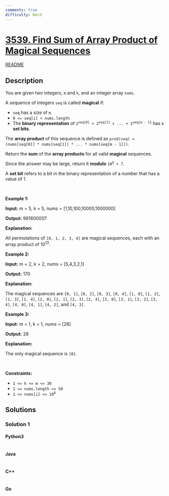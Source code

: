 ```yaml
---
comments: true
difficulty: Hard
---
```


<!-- problem:start -->

# [3539. Find Sum of Array Product of Magical Sequences](https://leetcode.com/problems/find-sum-of-array-product-of-magical-sequences)

[README](/solution/3500-3599/3539.Find%20Sum%20of%20Array%20Product%20of%20Magical%20Sequences/README.md)

## Description

<!-- description:start -->

<p>You are given two integers, <code>m</code> and <code>k</code>, and an integer array <code>nums</code>.</p>
A sequence of integers <code>seq</code> is called <strong>magical</strong> if:

<ul>
	<li><code>seq</code> has a size of <code>m</code>.</li>
	<li><code>0 &lt;= seq[i] &lt; nums.length</code></li>
	<li>The <strong>binary representation</strong> of <code>2<sup>seq[0]</sup> + 2<sup>seq[1]</sup> + ... + 2<sup>seq[m - 1]</sup></code> has <code>k</code> <strong>set bits</strong>.</li>
</ul>

<p>The <strong>array product</strong> of this sequence is defined as <code>prod(seq) = (nums[seq[0]] * nums[seq[1]] * ... * nums[seq[m - 1]])</code>.</p>

<p>Return the <strong>sum</strong> of the <strong>array products</strong> for all valid <strong>magical</strong> sequences.</p>

<p>Since the answer may be large, return it <strong>modulo</strong> <code>10<sup>9</sup> + 7</code>.</p>

<p>A <strong>set bit</strong> refers to a bit in the binary representation of a number that has a value of 1.</p>

<p>&nbsp;</p>
<p><strong class="example">Example 1:</strong></p>

<div class="example-block">
<p><strong>Input:</strong> <span class="example-io">m = 5, k = 5, nums = [1,10,100,10000,1000000]</span></p>

<p><strong>Output:</strong> <span class="example-io">991600007</span></p>

<p><strong>Explanation:</strong></p>

<p>All permutations of <code>[0, 1, 2, 3, 4]</code> are magical sequences, each with an array product of 10<sup>13</sup>.</p>
</div>

<p><strong class="example">Example 2:</strong></p>

<div class="example-block">
<p><strong>Input:</strong> <span class="example-io">m = 2, k = 2, nums = [5,4,3,2,1]</span></p>

<p><strong>Output:</strong> <span class="example-io">170</span></p>

<p><strong>Explanation:</strong></p>

<p>The magical sequences are <code>[0, 1]</code>, <code>[0, 2]</code>, <code>[0, 3]</code>, <code>[0, 4]</code>, <code>[1, 0]</code>, <code>[1, 2]</code>, <code>[1, 3]</code>, <code>[1, 4]</code>, <code>[2, 0]</code>, <code>[2, 1]</code>, <code>[2, 3]</code>, <code>[2, 4]</code>, <code>[3, 0]</code>, <code>[3, 1]</code>, <code>[3, 2]</code>, <code>[3, 4]</code>, <code>[4, 0]</code>, <code>[4, 1]</code>, <code>[4, 2]</code>, and <code>[4, 3]</code>.</p>
</div>

<p><strong class="example">Example 3:</strong></p>

<div class="example-block">
<p><strong>Input:</strong> <span class="example-io">m = 1, k = 1, nums = [28]</span></p>

<p><strong>Output:</strong> <span class="example-io">28</span></p>

<p><strong>Explanation:</strong></p>

<p>The only magical sequence is <code>[0]</code>.</p>
</div>

<p>&nbsp;</p>
<p><strong>Constraints:</strong></p>

<ul>
	<li><code>1 &lt;= k &lt;= m &lt;= 30</code></li>
	<li><code>1 &lt;= nums.length &lt;= 50</code></li>
	<li><code>1 &lt;= nums[i] &lt;= 10<sup>8</sup></code></li>
</ul>

<!-- description:end -->

## Solutions

<!-- solution:start -->

### Solution 1

<!-- tabs:start -->

#### Python3

```python

```

#### Java

```java

```

#### C++

```cpp

```

#### Go

```go

```

<!-- tabs:end -->

<!-- solution:end -->

<!-- problem:end -->
